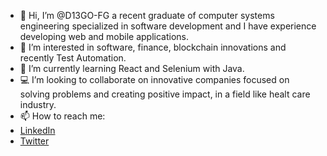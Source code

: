 - 👋 Hi, I’m @D13GO-FG a recent graduate of computer systems engineering specialized in software development and I have experience developing web and mobile applications.
- 👀 I’m interested in software, finance, blockchain innovations and recently Test Automation.
- 🌱 I’m currently learning React and Selenium with Java.
- 💻 I’m looking to collaborate on innovative companies focused on solving problems and creating positive impact, in a field like healt care industry.
- 📫 How to reach me:
- [LinkedIn](https://www.linkedin.com/in/luis-diego-flores-gonzalez/)
- [Twitter](https://twitter.com/ldiego_flores)

<!---
D13GO-FG/D13GO-FG is a ✨ special ✨ repository because its `README.md` (this file) appears on your GitHub profile.
You can click the Preview link to take a look at your changes.
--->
